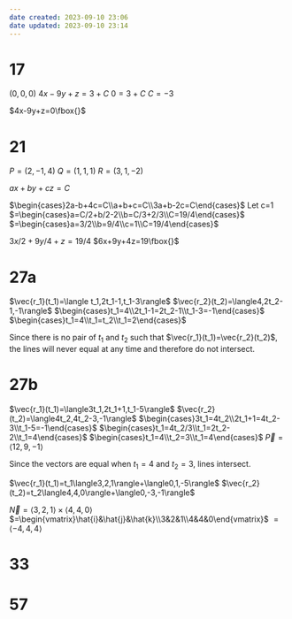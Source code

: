 ```yaml
---
date created: 2023-09-10 23:06
date updated: 2023-09-10 23:14
---
```


# 17

$(0,0,0)$
$4x-9y+z=3+C$
$0=3+C$
$C=-3$

$4x-9y+z=0\fbox{}$

# 21

$P=(2,-1,4)$
$Q=(1,1,1)$
$R=(3,1,-2)$

$ax+by+cz=C$

$\begin{cases}2a-b+4c=C\\a+b+c=C\\3a+b-2c=C\end{cases}$
Let c=1
$=\begin{cases}a=C/2+b/2-2\\b=C/3+2/3\\C=19/4\end{cases}$
$=\begin{cases}a=3/2\\b=9/4\\c=1\\C=19/4\end{cases}$

$3x/2+9y/4+z=19/4$
$6x+9y+4z=19\fbox{}$

# 27a

$\vec{r_1}(t_1)=\langle t_1,2t_1-1,t_1-3\rangle$
$\vec{r_2}(t_2)=\langle4,2t_2-1,-1\rangle$
$\begin{cases}t_1=4\\2t_1-1=2t_2-1\\t_1-3=-1\end{cases}$
$\begin{cases}t_1=4\\t_1=t_2\\t_1=2\end{cases}$

Since there is no pair of $t_1$ and $t_2$ such that $\vec{r_1}(t_1)=\vec{r_2}(t_2)$, the lines will never equal at any time and therefore do not intersect.

# 27b

$\vec{r_1}(t_1)=\langle3t_1,2t_1+1,t_1-5\rangle$
$\vec{r_2}(t_2)=\langle4t_2,4t_2-3,-1\rangle$
$\begin{cases}3t_1=4t_2\\2t_1+1=4t_2-3\\t_1-5=-1\end{cases}$
$\begin{cases}t_1=4t_2/3\\t_1=2t_2-2\\t_1=4\end{cases}$
$\begin{cases}t_1=4\\t_2=3\\t_1=4\end{cases}$
$\vec{P}=\langle12,9,-1\rangle$

Since the vectors are equal when $t_1=4$ and $t_2=3$, lines intersect.

$\vec{r_1}(t_1)=t_1\langle3,2,1\rangle+\langle0,1,-5\rangle$
$\vec{r_2}(t_2)=t_2\langle4,4,0\rangle+\langle0,-3,-1\rangle$

$\vec{N}=\langle3,2,1\rangle\times\langle4,4,0\rangle$
$=\begin{vmatrix}\hat{i}&\hat{j}&\hat{k}\\3&2&1\\4&4&0\end{vmatrix}$
$=\langle-4,4,4\rangle$

# 33

# 57
